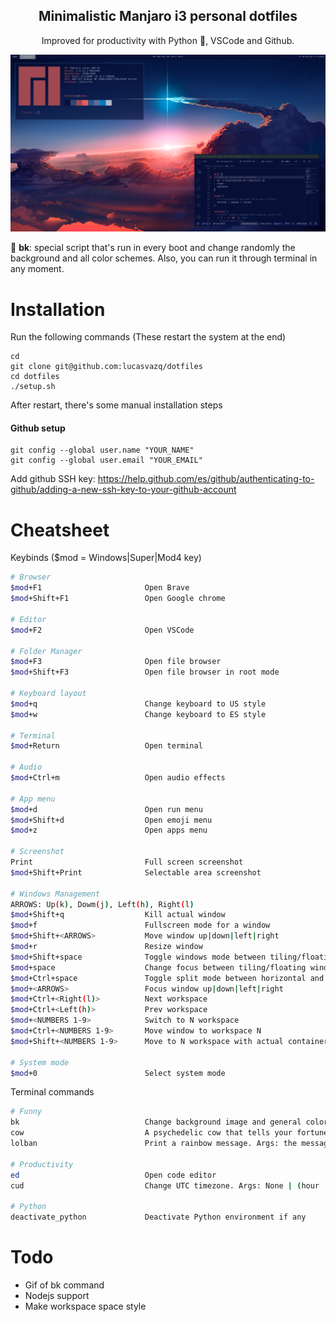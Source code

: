 <h2 align="center">Minimalistic Manjaro i3 personal dotfiles</h1>
<p align="center">Improved for productivity with Python 🐍, VSCode and Github.</p>
<p align="center">

![Screenshot](./screenshot.png)
</p>

🌟 **bk**: special script that's run in every boot and change randomly the background and all color schemes. Also, you can run it through terminal in any moment.

# Installation

Run the following commands (These restart the system at the end)
```
cd
git clone git@github.com:lucasvazq/dotfiles
cd dotfiles
./setup.sh
```

After restart, there's some manual installation steps

#### Github setup

```
git config --global user.name "YOUR_NAME"
git config --global user.email "YOUR_EMAIL"
```

Add github SSH key: https://help.github.com/es/github/authenticating-to-github/adding-a-new-ssh-key-to-your-github-account


# Cheatsheet

Keybinds ($mod = Windows|Super|Mod4 key)
```sh
# Browser
$mod+F1                       Open Brave
$mod+Shift+F1                 Open Google chrome

# Editor
$mod+F2                       Open VSCode

# Folder Manager
$mod+F3                       Open file browser
$mod+Shift+F3                 Open file browser in root mode

# Keyboard layout
$mod+q                        Change keyboard to US style
$mod+w                        Change keyboard to ES style

# Terminal
$mod+Return                   Open terminal

# Audio
$mod+Ctrl+m                   Open audio effects

# App menu
$mod+d                        Open run menu
$mod+Shift+d                  Open emoji menu
$mod+z                        Open apps menu

# Screenshot
Print                         Full screen screenshot
$mod+Shift+Print              Selectable area screenshot

# Windows Management
ARROWS: Up(k), Dowm(j), Left(h), Right(l)
$mod+Shift+q                  Kill actual window
$mod+f                        Fullscreen mode for a window
$mod+Shift+<ARROWS>           Move window up|down|left|right
$mod+r                        Resize window
$mod+Shift+space              Toggle windows mode between tiling/floating
$mod+space                    Change focus between tiling/floating windows
$mod+Ctrl+space               Toggle split mode between horizontal and vertical
$mod+<ARROWS>                 Focus window up|down|left|right
$mod+Ctrl+<Right(l)>          Next workspace
$mod+Ctrl+<Left(h)>           Prev workspace
$mod+<NUMBERS 1-9>            Switch to N workspace
$mod+Ctrl+<NUMBERS 1-9>       Move window to workspace N
$mod+Shift+<NUMBERS 1-9>      Move to N workspace with actual container

# System mode
$mod+0                        Select system mode
```

Terminal commands
```sh
# Funny
bk                            Change background image and general color scheme. Args: None | custom image
cow                           A psychedelic cow that tells your fortune
lolban                        Print a rainbow message. Args: the message

# Productivity
ed                            Open code editor
cud                           Change UTC timezone. Args: None | (hour [,minutes])

# Python
deactivate_python             Deactivate Python environment if any
```

# Todo

- Gif of bk command
- Nodejs support
- Make workspace space style

